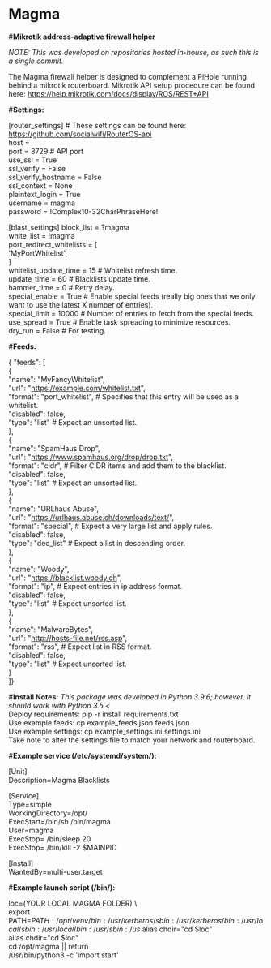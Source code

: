 # Magma
#**Mikrotik address-adaptive firewall helper**

*NOTE: This was developed on repositories hosted in-house, as such this is a single commit.*

The Magma firewall helper is designed to complement a PiHole running behind a mikrotik routerboard.
Mikrotik API setup procedure can be found here: https://help.mikrotik.com/docs/display/ROS/REST+API

#**Settings:**

[router_settings]  # These settings can be found here: https://github.com/socialwifi/RouterOS-api \
host = <mikrotik-ip-address> \
port = 8729  # API port \
use_ssl = True \
ssl_verify = False \
ssl_verify_hostname = False \
ssl_context = None \
plaintext_login = True \
username = magma \
password = !Complex10-32CharPhraseHere! 

[blast_settings]
block_list = ?magma \
white_list = !magma \
port_redirect_whitelists = [ \
        'MyPortWhitelist', \
    ] \
whitelist_update_time = 15  # Whitelist refresh time. \
update_time = 60  # Blacklists update time. \
hammer_time = 0  # Retry delay. \
special_enable = True  # Enable special feeds (really big ones that we only want to use the latest X number of entries). \
special_limit = 10000  # Number of entries to fetch from the special feeds. \
use_spread = True  # Enable task spreading to minimize resources. \
dry_run = False  # For testing.
  
#**Feeds:**
  
{
  "feeds": [ \
    { \
      "name": "MyFancyWhitelist", \
      "url": "https://example.com/whitelist.txt", \
      "format": "port_whitelist",  # Specifies that this entry will be used as a whitelist. \
      "disabled": false, \
      "type": "list"  # Expect an unsorted list. \
    }, \
    { \
      "name": "SpamHaus Drop", \
      "url": "https://www.spamhaus.org/drop/drop.txt", \
      "format": "cidr",  # Filter CIDR items and add them to the blacklist. \
      "disabled": false, \
      "type": "list"  # Expect an unsorted list. \
    }, \
    { \
      "name": "URLhaus Abuse", \
      "url": "https://urlhaus.abuse.ch/downloads/text/", \
      "format": "special",  # Expect a very large list and apply rules. \
      "disabled": false, \
      "type": "dec_list"  # Expect a list in descending order. \
    }, \
    { \
      "name": "Woody", \
      "url": "https://blacklist.woody.ch", \
      "format": "ip",  # Expect entries in ip address format. \
      "disabled": false, \
      "type": "list"  # Expect unsorted list. \
    }, \
    { \
      "name": "MalwareBytes", \
      "url": "http://hosts-file.net/rss.asp", \
      "format": "rss",  # Expect list in RSS format. \
      "disabled": false, \
      "type": "list"  # Expect unsorted list. \
    } \
]}
  
#**Install Notes:**
  *This package was developed in Python 3.9.6; however, it should work with Python 3.5 <*  \
  Deploy requirements: pip -r install requirements.txt \
  Use example feeds: cp example_feeds.json feeds.json \
  Use example settings: cp example_settings.ini settings.ini \
  Take note to alter the settings file to match your network and routerboard.
                                                                                              
#**Example service (/etc/systemd/system/):**
                
[Unit] \
Description=Magma Blacklists 

[Service] \
Type=simple \
WorkingDirectory=/opt/ \
ExecStart=/bin/sh /bin/magma \
User=magma \
ExecStop= /bin/sleep 20 \
ExecStop= /bin/kill -2 $MAINPID 

[Install] \
WantedBy=multi-user.target

#**Example launch script (/bin/):**
                                                                                              

loc=(YOUR LOCAL MAGMA FOLDER) \                                                                                              
export PATH=$PATH:/opt/venv/bin:/usr/kerberos/sbin:/usr/kerberos/bin:/usr/local/sbin:/usr/local/bin:/usr/sbin:/us$ alias chdir="cd $loc" \
alias  chdir="cd $loc" \
cd /opt/magma || return \
/usr/bin/python3 -c 'import start'
